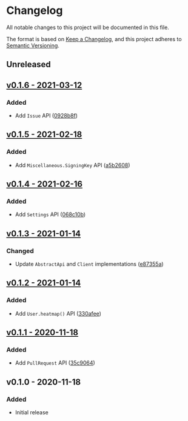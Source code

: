 # Changelog

All notable changes to this project will be documented in this file.

The format is based on [Keep a Changelog](https://keepachangelog.com), and this project adheres to [Semantic Versioning](https://semver.org).

## Unreleased

## [v0.1.6 - 2021-03-12](https://github.com/owenvoke/gitea-php/compare/v0.1.5...v0.1.6)

### Added
- Add `Issue` API ([0928b8f](https://github.com/owenvoke/gitea-php/commit/0928b8fd1c1766f7e15117cecefed87c039ee62c))

## [v0.1.5 - 2021-02-18](https://github.com/owenvoke/gitea-php/compare/v0.1.4...v0.1.5)

### Added
- Add `Miscellaneous.SigningKey` API ([a5b2608](https://github.com/owenvoke/gitea-php/commit/a5b2608f5722e995f57d92c868d2651af086aa94))

## [v0.1.4 - 2021-02-16](https://github.com/owenvoke/gitea-php/compare/v0.1.3...v0.1.4)

### Added
- Add `Settings` API ([068c10b](https://github.com/owenvoke/gitea-php/commit/068c10bad5a06a725700ae2a1c18a41b2c2b7991))

## [v0.1.3 - 2021-01-14](https://github.com/owenvoke/gitea-php/compare/v0.1.2...v0.1.3)

### Changed
- Update `AbstractApi` and `Client` implementations ([e87355a](https://github.com/owenvoke/gitea-php/commit/e87355a55c1f4fd34b81e582099bfab1c8ea7c1c))

## [v0.1.2 - 2021-01-14](https://github.com/owenvoke/gitea-php/compare/v0.1.1...v0.1.2)

### Added
- Add `User.heatmap()` API ([330afee](https://github.com/owenvoke/gitea-php/commit/330afee8d0cb7786b081840bd3c04cea45e9300c))

## [v0.1.1 - 2020-11-18](https://github.com/owenvoke/gitea-php/compare/v0.1.0...v0.1.1)

### Added
- Add `PullRequest` API ([35c9064](https://github.com/owenvoke/gitea-php/commit/35c9064064a0c422e003e95e7f6aefc1f56f4ffe))

## v0.1.0 - 2020-11-18

### Added
- Initial release
